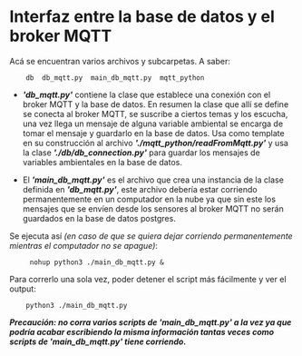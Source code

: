 # Interfaz entre la base de datos y el broker MQTT


Acá se encuentran varios archivos y subcarpetas. A saber:

		db  db_mqtt.py  main_db_mqtt.py  mqtt_python

* ***'db\_mqtt.py'*** contiene la clase que establece una conexión con el broker MQTT y la base de datos. En resumen la clase que allí se define se conecta al broker MQTT, se suscribe a ciertos temas y los escucha, una vez llega un mensaje de alguna variable ambiental se encarga de tomar el mensaje y guardarlo en la base de datos. Usa como template en su construcción al archivo ***'./mqtt\_python/readFromMqtt.py'*** y usa la clase ***'./db/db\_connection.py'*** para guardar los mensajes de variables ambientales en la base de datos.

* El ***'main\_db\_mqtt.py'*** es el archivo que crea una instancia de la clase definida en ***'db\_mqtt.py'***, este archivo debería estar corriendo permanentemente en un computador en la nube ya que sin este los mensajes que se envíen desde los sensores al broker MQTT no serán guardados en la base de datos postgres.

Se ejecuta así *(en caso de que se quiera dejar corriendo permanentemente mientras el computador no se apague)*:

		 nohup python3 ./main_db_mqtt.py &

Para correrlo una sola vez, poder detener el script más fácilmente y ver el output:

		python3 ./main_db_mqtt.py

***Precaución: no corra varios scripts de 'main\_db\_mqtt.py' a la vez ya que podría acabar escribiendo la misma información tantas veces como scripts de 'main\_db\_mqtt.py' tiene corriendo.***


